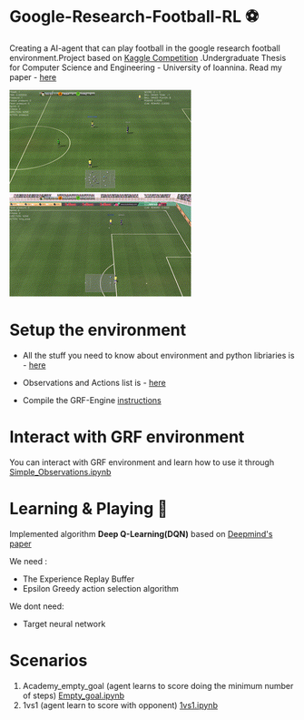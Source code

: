 # Google-Research-Football-RL :soccer:
Creating a AI-agent that can play football in the google research football environment.Project based on [Kaggle Competition](https://www.kaggle.com/c/google-football/overview/prizes) .Undergraduate Thesis for Computer Science and Engineering - University of Ioannina.
Read my paper - [here](https://github.com/Georgemouts/Google-Research-Football-RL-DQN/blob/main/thesis.pdf)



![Game representation](https://github.com/Georgemouts/Google-Research-Football-RL/blob/main/images/grf.gif)
![Game_representation2](https://github.com/Georgemouts/Google-Research-Football-RL/blob/main/images/grf2.gif)

# Setup the environment

- All the stuff you need to know about environment and python libriaries is - [here](https://github.com/google-research/football)

- Observations and Actions list is - [here](https://github.com/google-research/football/blob/master/gfootball/doc/observation.md)

- Compile the GRF-Engine [instructions](https://github.com/google-research/football/blob/master/gfootball/doc/compile_engine.md#windows)

# Interact with GRF environment 

You can interact with GRF environment and learn how to use it through [Simple_Observations.ipynb](https://github.com/Georgemouts/Google-Research-Football-RL/blob/main/Simple_Observations.ipynb)

# Learning & Playing :open_book:

Implemented algorithm **Deep Q-Learning(DQN)**  based on [Deepmind's paper](https://www.cs.toronto.edu/~vmnih/docs/dqn.pdf)

We need : 
  - The Experience Replay Buffer
  - Epsilon Greedy action selection algorithm

We dont need:
  - Target neural network

# Scenarios

1. Academy_empty_goal (agent learns to score doing the minimum number of steps) [Empty_goal.ipynb](https://github.com/Georgemouts/Google-Research-Football-RL-DQN/blob/main/Empty_Goal.ipynb)
2. 1vs1 (agent learn to score with opponent) [1vs1.ipynb](https://github.com/Georgemouts/Google-Research-Football-RL-DQN/blob/main/1vs1_.ipynb)
